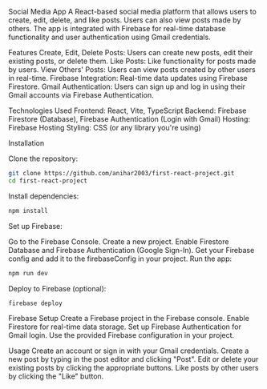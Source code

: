 Social Media App
A React-based social media platform that allows users to create, edit, delete, and like posts. Users can also view posts made by others. The app is integrated with Firebase for real-time database functionality and user authentication using Gmail credentials.

Features
Create, Edit, Delete Posts: Users can create new posts, edit their existing posts, or delete them.
Like Posts: Like functionality for posts made by users.
View Others' Posts: Users can view posts created by other users in real-time.
Firebase Integration: Real-time data updates using Firebase Firestore.
Gmail Authentication: Users can sign up and log in using their Gmail accounts via Firebase Authentication.

Technologies Used
Frontend: React, Vite, TypeScript
Backend: Firebase Firestore (Database), Firebase Authentication (Login with Gmail)
Hosting: Firebase Hosting
Styling: CSS (or any library you're using)

Installation

Clone the repository:

```bash
git clone https://github.com/anihar2003/first-react-project.git
cd first-react-project
```
Install dependencies:

```bash
npm install
```
Set up Firebase:

Go to the Firebase Console.
Create a new project.
Enable Firestore Database and Firebase Authentication (Google Sign-In).
Get your Firebase config and add it to the firebaseConfig in your project.
Run the app:

```bash
npm run dev
```
Deploy to Firebase (optional):

```bash
firebase deploy
```

Firebase Setup
Create a Firebase project in the Firebase console.
Enable Firestore for real-time data storage.
Set up Firebase Authentication for Gmail login.
Use the provided Firebase configuration in your project.

Usage
Create an account or sign in with your Gmail credentials.
Create a new post by typing in the post editor and clicking "Post".
Edit or delete your existing posts by clicking the appropriate buttons.
Like posts by other users by clicking the "Like" button.
